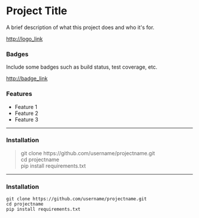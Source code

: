 # Project Title

A brief description of what this project does and who it's for.

<http://logo_link>


### Badges
Include some badges such as build status, test coverage, etc.


<http://badge_link>

### Features
* Feature 1
* Feature 2
* Feature 3
---
### Installation
> git clone http<hi>s://github.com/username/projectname.git <br> 
> cd projectname <br>
> pip install requirements.txt




---
### Installation
```
git clone https://github.com/username/projectname.git
cd projectname
pip install requirements.txt
```

